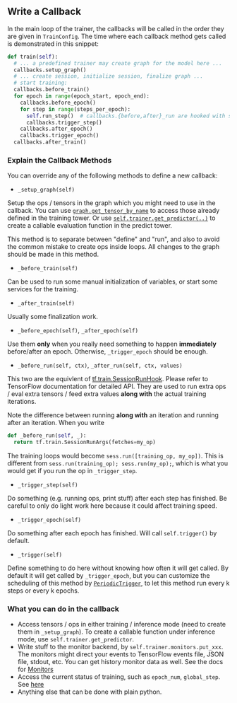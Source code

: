 
## Write a Callback

In the main loop of the trainer,
the callbacks will be called in the order they are given in `TrainConfig`.
The time where each callback method gets called is demonstrated in this snippet:

```python
def train(self):
  # ... a predefined trainer may create graph for the model here ...
  callbacks.setup_graph()
  # ... create session, initialize session, finalize graph ...
  # start training:
  callbacks.before_train()
  for epoch in range(epoch_start, epoch_end):
    callbacks.before_epoch()
    for step in range(steps_per_epoch):
      self.run_step()  # callbacks.{before,after}_run are hooked with session
      callbacks.trigger_step()
    callbacks.after_epoch()
    callbacks.trigger_epoch()
  callbacks.after_train()
```

### Explain the Callback Methods

You can override any of the following methods to define a new callback:

* `_setup_graph(self)`

Setup the ops / tensors in the graph which you might need to use in the callback. You can use
[`graph.get_tensor_by_name`](https://www.tensorflow.org/api_docs/python/tf/Graph#get_tensor_by_name)
to access those already defined in the training tower.
Or use
[`self.trainer.get_predictor(..)`](http://tensorpack.readthedocs.io/en/latest/modules/train.html?highlight=get_predictor#tensorpack.train.Trainer.get_predictor)
to create a callable evaluation function in the predict tower.

This method is to separate between "define" and "run", and also to avoid the common mistake to create ops inside
loops. All changes to the graph should be made in this method.

* `_before_train(self)`

Can be used to run some manual initialization of variables, or start some services for the training.

* `_after_train(self)`

Usually some finalization work.

* `_before_epoch(self)`, `_after_epoch(self)`

Use them __only__ when you really need something to happen __immediately__ before/after an epoch.
Otherwise, `_trigger_epoch` should be enough.

* `_before_run(self, ctx)`, `_after_run(self, ctx, values)`

This two are the equivlent of [tf.train.SessionRunHook](https://www.tensorflow.org/api_docs/python/tf/train/SessionRunHook).
Please refer to TensorFlow documentation for detailed API.
They are used to run extra ops / eval extra tensors / feed extra values __along with__ the actual training iterations.

Note the difference between running __along with__ an iteration and running after an iteration.
When you write

```python
def _before_run(self, _):
  return tf.train.SessionRunArgs(fetches=my_op)
```

The training loops would become `sess.run([training_op, my_op])`.
This is different from `sess.run(training_op); sess.run(my_op);`,
which is what you would get if you run the op in `_trigger_step`.

* `_trigger_step(self)`

Do something (e.g. running ops, print stuff) after each step has finished.
Be careful to only do light work here because it could affect training speed.

* `_trigger_epoch(self)`

Do something after each epoch has finished. Will call `self.trigger()` by default.

* `_trigger(self)`

Define something to do here without knowing how often it will get called.
By default it will get called by `_trigger_epoch`,
but you can customize the scheduling of this method by
[`PeriodicTrigger`](http://tensorpack.readthedocs.io/en/latest/modules/callbacks.html#tensorpack.callbacks.PeriodicTrigger),
to let this method run every k steps or every k epochs.

### What you can do in the callback

* Access tensors / ops in either training / inference mode (need to create them in `_setup_graph`).
	To create a callable function under inference mode, use `self.trainer.get_predictor`.
* Write stuff to the monitor backend, by `self.trainer.monitors.put_xxx`.
	The monitors might direct your events to TensorFlow events file, JSON file, stdout, etc.
	You can get history monitor data as well. See the docs for [Monitors](http://tensorpack.readthedocs.io/en/latest/modules/callbacks.html#tensorpack.callbacks.Monitors)
* Access the current status of training, such as `epoch_num`, `global_step`. See [here](http://tensorpack.readthedocs.io/en/latest/modules/callbacks.html#tensorpack.callbacks.Callback)
* Anything else that can be done with plain python.
